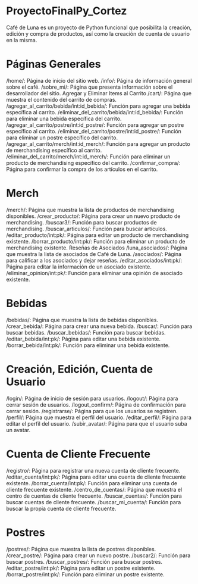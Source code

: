 # ProyectoFinalPy_Cortez
Café de Luna es un proyecto de Python funcional que posibilita la creación, edición y compra de productos, así como la creación de cuenta de usuario en la misma.

# Páginas Generales
/home/: Página de inicio del sitio web.
/info/: Página de información general sobre el café.
/sobre_mi/: Página que presenta información sobre el desarrollador del sitio.
Agregar y Eliminar Items al Carrito
/cart/: Página que muestra el contenido del carrito de compras.
/agregar_al_carrito/bebida/int:id_bebida/: Función para agregar una bebida específica al carrito.
/eliminar_del_carrito/bebida/int:id_bebida/: Función para eliminar una bebida específica del carrito.
/agregar_al_carrito/postre/int:id_postre/: Función para agregar un postre específico al carrito.
/eliminar_del_carrito/postre/int:id_postre/: Función para eliminar un postre específico del carrito.
/agregar_al_carrito/merch/int:id_merch/: Función para agregar un producto de merchandising específico al carrito.
/eliminar_del_carrito/merch/int:id_merch/: Función para eliminar un producto de merchandising específico del carrito.
/confirmar_compra/: Página para confirmar la compra de los artículos en el carrito.

# Merch
/merch/: Página que muestra la lista de productos de merchandising disponibles.
/crear_producto/: Página para crear un nuevo producto de merchandising.
/buscar3/: Función para buscar productos de merchandising.
/buscar_articulos/: Función para buscar artículos.
/editar_producto/int:pk/: Página para editar un producto de merchandising existente.
/borrar_producto/int:pk/: Función para eliminar un producto de merchandising existente.
Reseñas de Asociados
/luna_asociados/: Página que muestra la lista de asociados de Café de Luna.
/asociados/: Página para calificar a los asociados y dejar reseñas.
/editar_asociados/int:pk/: Página para editar la información de un asociado existente.
/eliminar_opinion/int:pk/: Función para eliminar una opinión de asociado existente.

# Bebidas
/bebidas/: Página que muestra la lista de bebidas disponibles.
/crear_bebida/: Página para crear una nueva bebida.
/buscar/: Función para buscar bebidas.
/buscar_bebidas/: Función para buscar bebidas.
/editar_bebida/int:pk/: Página para editar una bebida existente.
/borrar_bebida/int:pk/: Función para eliminar una bebida existente.

# Creación, Edición, Cuenta de Usuario
/login/: Página de inicio de sesión para usuarios.
/logout/: Página para cerrar sesión de usuarios.
/logout_confirm/: Página de confirmación para cerrar sesión.
/registrarse/: Página para que los usuarios se registren.
/perfil/: Página que muestra el perfil del usuario.
/editar_perfil/: Página para editar el perfil del usuario.
/subir_avatar/: Página para que el usuario suba un avatar.

# Cuenta de Cliente Frecuente
/registro/: Página para registrar una nueva cuenta de cliente frecuente.
/editar_cuenta/int:pk/: Página para editar una cuenta de cliente frecuente existente.
/borrar_cuenta/int:pk/: Función para eliminar una cuenta de cliente frecuente existente.
/centro_de_cuentas/: Página que muestra el centro de cuentas de cliente frecuente.
/buscar_cuentas/: Función para buscar cuentas de cliente frecuente.
/buscar_mi_cuenta/: Función para buscar la propia cuenta de cliente frecuente.

# Postres
/postres/: Página que muestra la lista de postres disponibles.
/crear_postre/: Página para crear un nuevo postre.
/buscar2/: Función para buscar postres.
/buscar_postres/: Función para buscar postres.
/editar_postre/int:pk/: Página para editar un postre existente.
/borrar_postre/int:pk/: Función para eliminar un postre existente.
